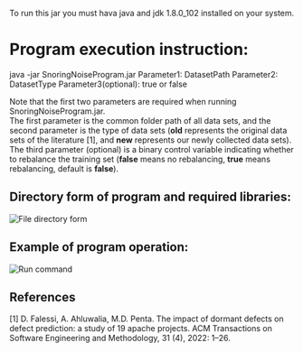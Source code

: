 To run this jar you must hava java and jdk 1.8.0_102 installed on your system.

# Program execution instruction:
java -jar SnoringNoiseProgram.jar Parameter1: DatasetPath Parameter2: DatasetType Parameter3(optional): true or false

Note that the first two parameters are required when running SnoringNoiseProgram.jar.  
The first parameter is the common folder path of all data sets, and the second parameter is the type of data sets (**old** represents the original data sets of the literature [1], and **new** represents our newly collected data sets). The third parameter (optional) is a binary control variable indicating whether to rebalance the training set (**false** means no rebalancing, **true** means rebalancing, default is **false**).

## Directory form of program and required libraries:
![File directory form](https://raw.githubusercontent.com/sticeran/InconsistentLabels/master/RQ2%20and%20RQ3%20experimental%20data%20and%20program/img/File%20directory%20form.png)

## Example of program operation:
![Run command](https://raw.githubusercontent.com/sticeran/InconsistentLabels/master/RQ2%20and%20RQ3%20experimental%20data%20and%20program/img/Run%20command.png)

## References
[1]	D. Falessi, A. Ahluwalia, M.D. Penta. The impact of dormant defects on defect prediction: a study of 19 apache projects. ACM Transactions on Software Engineering and Methodology, 31 (4), 2022: 1–26.
